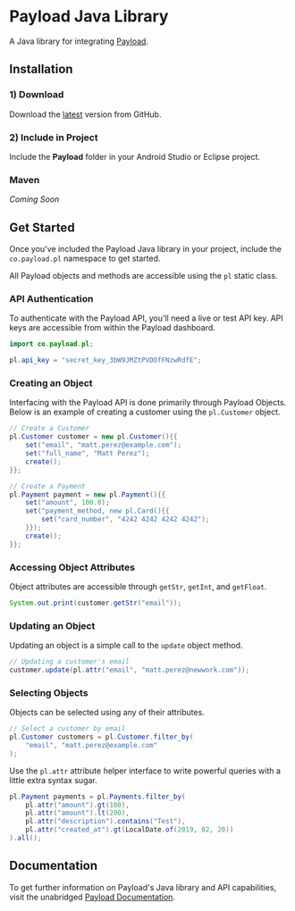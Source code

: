 # Payload Java Library

A Java library for integrating [Payload](https://payload.co).

## Installation

### 1) Download

Download the [latest](https://github.com/payload-code/payload-java/archive/master.zip)
version from GitHub.

### 2) Include in Project

Include the **Payload** folder in your Android Studio or Eclipse project.

### Maven

*Coming Soon*

## Get Started

Once you've included the Payload Java library in your project,
include the `co.payload.pl` namespace to get started.

All Payload objects and methods are accessible using the `pl` static class.

### API Authentication

To authenticate with the Payload API, you'll need a live or test API key. API
keys are accessible from within the Payload dashboard.

```java
import co.payload.pl;

pl.api_key = "secret_key_3bW9JMZtPVDOfFNzwRdfE";
```

### Creating an Object

Interfacing with the Payload API is done primarily through Payload Objects. Below is an example of
creating a customer using the `pl.Customer` object.

```java
// Create a Customer
pl.Customer customer = new pl.Customer(){{
    set("email", "matt.perez@example.com");
    set("full_name", "Matt Perez");
    create();
}};
```

```java
// Create a Payment
pl.Payment payment = new pl.Payment(){{
    set("amount", 100.0);
    set("payment_method, new pl.Card(){{
        set("card_number", "4242 4242 4242 4242");
    }});
    create();
}};
```

### Accessing Object Attributes

Object attributes are accessible through `getStr`, `getInt`, and `getFloat`.

```java
System.out.print(customer.getStr("email"));
```

### Updating an Object

Updating an object is a simple call to the `update` object method.

```java
// Updating a customer's email
customer.update(pl.attr("email", "matt.perez@newwork.com"));
```

### Selecting Objects

Objects can be selected using any of their attributes.

```java
// Select a customer by email
pl.Customer customers = pl.Customer.filter_by(
    "email", "matt.perez@example.com"
);
```

Use the `pl.attr` attribute helper
interface to write powerful queries with a little extra syntax sugar.

```java
pl.Payment payments = pl.Payments.filter_by(
    pl.attr("amount").gt(100),
    pl.attr("amount").lt(200),
    pl.attr("description").contains("Test"),
    pl.attr("created_at").gt(LocalDate.of(2019, 02, 20))
).all();
```

## Documentation

To get further information on Payload's Java library and API capabilities,
visit the unabridged [Payload Documentation](https://docs.payload.co/?java).
